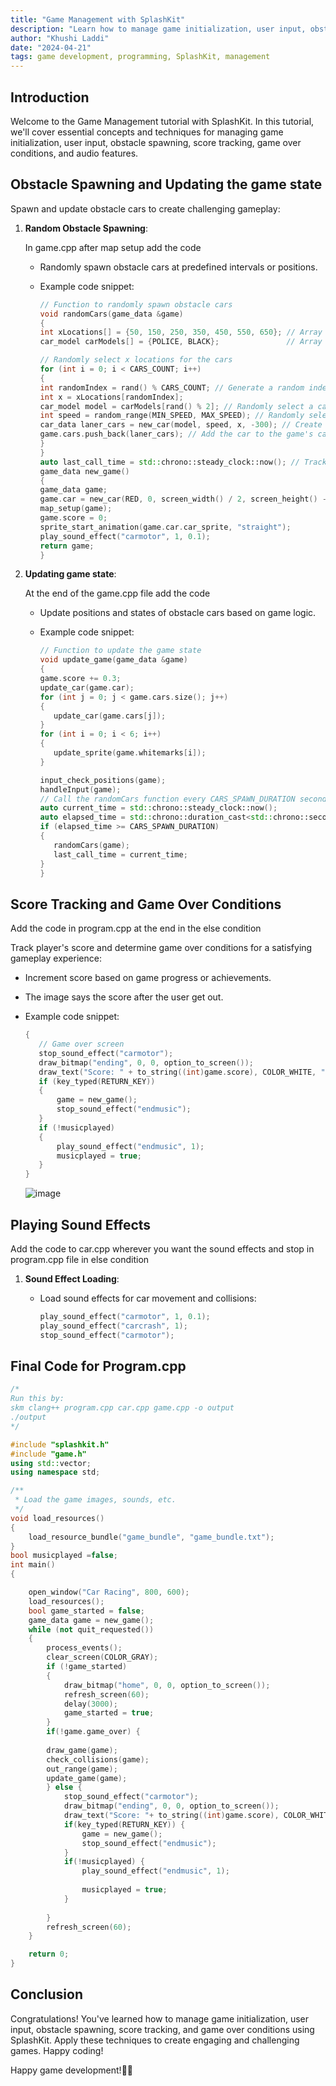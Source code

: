 ```yaml
---
title: "Game Management with SplashKit"
description: "Learn how to manage game initialization, user input, obstacle spawning, score tracking, and game over conditions using SplashKit."
author: "Khushi Laddi"
date: "2024-04-21"
tags: game development, programming, SplashKit, management
---
```


## Introduction

Welcome to the Game Management tutorial with SplashKit. In this tutorial, we'll cover essential concepts and techniques for managing game initialization, user input, obstacle spawning, score tracking, game over conditions, and audio features.

## Obstacle Spawning and Updating the game state

Spawn and update obstacle cars to create challenging gameplay:

1. **Random Obstacle Spawning**:

   In game.cpp after map setup add the code

   - Randomly spawn obstacle cars at predefined intervals or positions.
   - Example code snippet:

     ```cpp
     // Function to randomly spawn obstacle cars
     void randomCars(game_data &game)
     {
     int xLocations[] = {50, 150, 250, 350, 450, 550, 650}; // Array to store the x locations
     car_model carModels[] = {POLICE, BLACK};               // Array of car models

     // Randomly select x locations for the cars
     for (int i = 0; i < CARS_COUNT; i++)
     {
     int randomIndex = rand() % CARS_COUNT; // Generate a random index between 0 and 6
     int x = xLocations[randomIndex];
     car_model model = carModels[rand() % 2]; // Randomly select a car model
     int speed = random_range(MIN_SPEED, MAX_SPEED); // Randomly select a speed
     car_data laner_cars = new_car(model, speed, x, -300); // Create a car sprite at the selected x location
     game.cars.push_back(laner_cars); // Add the car to the game's car vector
     }
     }
     auto last_call_time = std::chrono::steady_clock::now(); // Track the last time the function was called
     game_data new_game()
     {
     game_data game;
     game.car = new_car(RED, 0, screen_width() / 2, screen_height() - 200);
     map_setup(game);
     game.score = 0;
     sprite_start_animation(game.car.car_sprite, "straight");
     play_sound_effect("carmotor", 1, 0.1);
     return game;
     }
     ```

2. **Updating game state**:

   At the end of the game.cpp file add the code

   - Update positions and states of obstacle cars based on game logic.
   - Example code snippet:

     ```cpp
     // Function to update the game state
     void update_game(game_data &game)
     {
     game.score += 0.3;
     update_car(game.car);
     for (int j = 0; j < game.cars.size(); j++)
     {
        update_car(game.cars[j]);
     }
     for (int i = 0; i < 6; i++)
     {
        update_sprite(game.whitemarks[i]);
     }

     input_check_positions(game);
     handleInput(game);
     // Call the randomCars function every CARS_SPAWN_DURATION seconds
     auto current_time = std::chrono::steady_clock::now();
     auto elapsed_time = std::chrono::duration_cast<std::chrono::seconds>(current_time - last_call_time).count();
     if (elapsed_time >= CARS_SPAWN_DURATION)
     {
        randomCars(game);
        last_call_time = current_time;
     }
     }
     ```

## Score Tracking and Game Over Conditions

Add the code in program.cpp at the end in the else condition

Track player's score and determine game over conditions for a satisfying gameplay experience:

- Increment score based on game progress or achievements.
- The image says the score after the user get out.
- Example code snippet:

     ```cpp
     {
        // Game over screen
        stop_sound_effect("carmotor");
        draw_bitmap("ending", 0, 0, option_to_screen());
        draw_text("Score: " + to_string((int)game.score), COLOR_WHITE, "digi", 70, 100, 400, option_to_screen());
        if (key_typed(RETURN_KEY))
        {
            game = new_game();
            stop_sound_effect("endmusic");
        }
        if (!musicplayed)
        {
            play_sound_effect("endmusic", 1);
            musicplayed = true;
        }
     }
     ```

   ![image](images/carrace-gameover.png)

## Playing Sound Effects

Add the code to car.cpp wherever you want the sound effects and stop in program.cpp file in else condition

1. **Sound Effect Loading**:
   - Load sound effects for car movement and collisions:

     ```cpp
     play_sound_effect("carmotor", 1, 0.1);
     play_sound_effect("carcrash", 1);
     stop_sound_effect("carmotor");
     ```

## Final Code for Program.cpp

```cpp
/*
Run this by:
skm clang++ program.cpp car.cpp game.cpp -o output
./output
*/

#include "splashkit.h"
#include "game.h"
using std::vector;
using namespace std;

/**
 * Load the game images, sounds, etc.
 */
void load_resources()
{
    load_resource_bundle("game_bundle", "game_bundle.txt");
}
bool musicplayed =false;
int main()
{

    open_window("Car Racing", 800, 600);
    load_resources();
    bool game_started = false;
    game_data game = new_game();
    while (not quit_requested())
    {
        process_events();
        clear_screen(COLOR_GRAY);
        if (!game_started)
        {
            draw_bitmap("home", 0, 0, option_to_screen());
            refresh_screen(60);
            delay(3000);
            game_started = true;
        }
        if(!game.game_over) {
        
        draw_game(game);
        check_collisions(game);
        out_range(game);
        update_game(game);
        } else {
            stop_sound_effect("carmotor");
            draw_bitmap("ending", 0, 0, option_to_screen());
            draw_text("Score: "+ to_string((int)game.score), COLOR_WHITE, "digi", 70, 100, 400, option_to_screen());
            if(key_typed(RETURN_KEY)) {
                game = new_game();
                stop_sound_effect("endmusic");
            }
            if(!musicplayed) {
                play_sound_effect("endmusic", 1);
    
                musicplayed = true;
            }
        
        }
        refresh_screen(60);
    }

    return 0;
}

```

## Conclusion

Congratulations! You've learned how to manage game initialization, user input, obstacle spawning, score tracking, and game over conditions using SplashKit. Apply these techniques to create engaging and challenging games. Happy coding!

Happy game development!🚗💨
